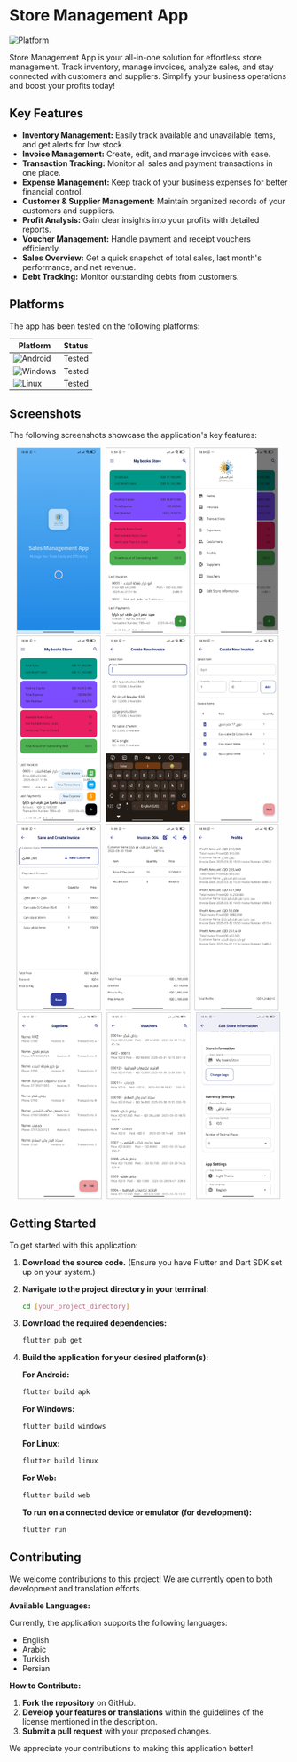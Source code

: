 # Store Management App

![Platform](https://img.shields.io/badge/Platform-Android%20%7C%20Windows%20%7C%20Linux%20%7C%20Web-informational?style=flat-square)

Store Management App is your all-in-one solution for effortless store management. Track inventory, manage invoices, analyze sales, and stay connected with customers and suppliers. Simplify your business operations and boost your profits today!

## Key Features

- **Inventory Management:** Easily track available and unavailable items, and get alerts for low stock.
- **Invoice Management:** Create, edit, and manage invoices with ease.
- **Transaction Tracking:** Monitor all sales and payment transactions in one place.
- **Expense Management:** Keep track of your business expenses for better financial control.
- **Customer & Supplier Management:** Maintain organized records of your customers and suppliers.
- **Profit Analysis:** Gain clear insights into your profits with detailed reports.
- **Voucher Management:** Handle payment and receipt vouchers efficiently.
- **Sales Overview:** Get a quick snapshot of total sales, last month's performance, and net revenue.
- **Debt Tracking:** Monitor outstanding debts from customers.

## Platforms

The app has been tested on the following platforms:

| Platform                                                                                                               | Status |
| ---------------------------------------------------------------------------------------------------------------------- | ------ |
| <img src="https://img.shields.io/badge/Android-3D6D55?style=for-the-badge&logo=android&logoColor=white" alt="Android"> | Tested |
| <img src="https://img.shields.io/badge/Windows-0078D6?style=for-the-badge&logo=windows&logoColor=white" alt="Windows"> | Tested |
| <img src="https://img.shields.io/badge/Linux-FCC624?style=for-the-badge&logo=linux&logoColor=black" alt="Linux">       | Tested |

## Screenshots

The following screenshots showcase the application's key features:

<p align="center">
  <img src="https://github.com/abdulrasol/store_management/blob/master/screenshots/1.jpg" alt="Screenshot 1" width="150" style="margin-right: 5px; border: 1px solid #ccc;">
  <img src="https://github.com/abdulrasol/store_management/blob/master/screenshots/2.jpg" alt="Screenshot 2" width="150" style="margin-right: 5px; border: 1px solid #ccc;">
  <img src="https://github.com/abdulrasol/store_management/blob/master/screenshots/3.jpg" alt="Screenshot 3"width="150" style="margin-right: 5px; border: 1px solid #ccc;">
  <img src="https://github.com/abdulrasol/store_management/blob/master/screenshots/4.jpg" alt="Screenshot 4" width="150" style="margin-right: 5px; border: 1px solid #ccc;">
  <img src="https://github.com/abdulrasol/store_management/blob/master/screenshots/5.jpg" alt="Screenshot 5" width="150" style="margin-right: 5px; border: 1px solid #ccc;">
  <img src="https://github.com/abdulrasol/store_management/blob/master/screenshots/6.jpg" alt="Screenshot 6"  width="150" style="margin-right: 5px; border: 1px solid #ccc;">
  <img src="https://github.com/abdulrasol/store_management/blob/master/screenshots/7.jpg" alt="Screenshot 7"  width="150" style="margin-right: 5px; border: 1px solid #ccc;">
  <img src="https://github.com/abdulrasol/store_management/blob/master/screenshots/8.jpg" alt="Screenshot 8" width="150" style="margin-right: 5px; border: 1px solid #ccc;">
  <img src="https://github.com/abdulrasol/store_management/blob/master/screenshots/9.jpg" alt="Screenshot 9" width="150" style="margin-right: 5px; border: 1px solid #ccc;">
  <img src="https://github.com/abdulrasol/store_management/blob/master/screenshots/10.jpg" alt="Screenshot 10" width="150" style="margin-right: 5px; border: 1px solid #ccc;">

  <img src="https://github.com/abdulrasol/store_management/blob/master/screenshots/11.jpg" alt="Screenshot 11" width="150" style="margin-right: 5px; border: 1px solid #ccc;">
  <img src="https://github.com/abdulrasol/store_management/blob/master/screenshots/12.jpg" alt="Screenshot 12" width="150" style="border: 1px solid #ccc;">
</p>

## Getting Started

To get started with this application:

1.  **Download the source code.** (Ensure you have Flutter and Dart SDK set up on your system.)

2.  **Navigate to the project directory in your terminal:**

    ```bash
    cd [your_project_directory]
    ```

3.  **Download the required dependencies:**

    ```bash
    flutter pub get
    ```

4.  **Build the application for your desired platform(s):**

    **For Android:**

    ```bash
    flutter build apk
    ```

    **For Windows:**

    ```bash
    flutter build windows
    ```

    **For Linux:**

    ```bash
    flutter build linux
    ```

    **For Web:**

    ```bash
    flutter build web
    ```

    **To run on a connected device or emulator (for development):**

    ```bash
    flutter run
    ```

## Contributing

We welcome contributions to this project! We are currently open to both development and translation efforts.

**Available Languages:**

Currently, the application supports the following languages:

- English
- Arabic
- Turkish
- Persian

**How to Contribute:**

1.  **Fork the repository** on GitHub.
2.  **Develop your features or translations** within the guidelines of the license mentioned in the description.
3.  **Submit a pull request** with your proposed changes.

We appreciate your contributions to making this application better!

